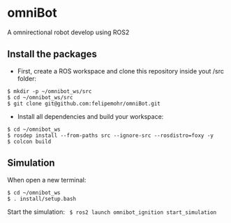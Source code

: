 # omniBot
A omnirectional robot develop using ROS2

## Install the packages

- First, create a ROS workspace and clone this repository inside yout /src folder:
```
$ mkdir -p ~/omnibot_ws/src
$ cd ~/omnibot_ws/src
$ git clone git@github.com:felipemohr/omniBot.git
```

- Install all dependencies and build your workspace:
```
$ cd ~/omnibot_ws
$ rosdep install --from-paths src --ignore-src --rosdistro=foxy -y
$ colcon build
```

## Simulation

When open a new terminal:
```
$ cd ~/omnibot_ws
$ . install/setup.bash
```

Start the simulation:
` $ ros2 launch omnibot_ignition start_simulation`

